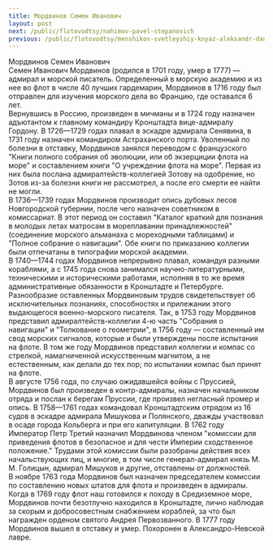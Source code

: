 ```yaml
---
title: Мордвинов Семен Иванович
layout: post
next: /public/flotovodtsy/nahimov-pavel-stepanovich
previous: /public/flotovodtsy/menshikov-svetleyshiy-knyaz-aleksandr-danilovich
---
```


Мордвинов Семен Иванович  
Семен Иванович Мордвинов (родился в 1701 году, умер в 1777) — адмирал и морской писатель. Определенный в морскую академию и из нее во флот в числе 40 лучших гардемарин, Мордвинов в 1716 году был отправлен для изучения морского дела во Францию, где оставался 6 лет.   
Вернувшись в Россию, произведен в мичманы и в 1724 году назначен адъютантом к главному командиру Кронштадта вице-адмиралу Гордону. В 1726—1729 годах плавал в эскадре адмирала Сенявина, в 1731 году назначен командиром Астраханского порта. Уволенный по болезни в отставку, Мордвинов занялся переводом с французского "Книги полного собрания об эволюции, или об экзерциции флота на море" и составлением книги "О учреждении флота на море". Первая из них была послана адмиралтейств-коллегией Зотову на одобрение, но Зотов из-за болезни книги не рассмотрел, а после его смерти ее найти не могли.   
В 1736—1739 годах Мордвинов производит опись дубовых лесов Новгородской губернии, после чего назначен советником в комиссариат. В этот период он составил "Каталог краткий для познания в молодых летах матросам в мореплавании принадлежностей" (соединение морского альманаха с мореходными таблицами) и "Полное собрание о навигации". Обе книги по приказанию коллегии были отпечатаны в типографии морской академии.   
В 1740—1744 годах Мордвинов непрерывно плавал, командуя разными кораблями, а с 1745 года снова занимался научно-литературными, техническими и историческими работами, исполняя в то же время административные обязанности в Кронштадте и Петербурге. Разнообразие оставленных Мордвиновым трудов свидетельствует об исключительных познаниях, способностях и прилежании этого выдающегося военно-морского писателя. Так, в 1753 году Мордвинов представил адмиралтейств-коллегии 4-ю часть "Собрания о навигации" и "Толкование о геометрии", в 1756 году — составленный им свод морских сигналов, которые и были утверждены после испытания на флоте. В том же году Мордвинов представил коллегии и компас со стрелкой, намагниченной искусственным магнитом, а не естественным, как делали до тех пор; по испытании компас был принят на флоте.  
В августе 1756 года, по случаю ожидавшейся войны с Пруссией, Мордвинов был произведен в контр-адмиралы, назначен начальником отряда и послан к берегам Пруссии, где произвел негласный промер и опись. В 1758—1761 годах командовал Кронштадтским отрядом из 16 судов в эскадре адмирала Мишукова и Полянского, дважды участвовал в осаде города Кольберга и при его капитуляции. В 1762 году Император Петр Третий назначил Мордвинова членом "комиссии для приведения флотов в безопасное и для чести Империи сходственное положение." Трудами этой комиссии были разобраны действия всех начальствующих лиц, и многие, в том числе генерал-адмирал князь M. M. Голицын, адмирал Мишуков и другие, отставлены от должностей.   
В ноябре 1763 года Мордвинов был назначен председателем комиссии по составлению новых штатов для флота и произведен в адмиралы. Когда в 1769 году флот наш готовился к походу в Средиземное море, Мордвинов почти безотлучно находился в Кронштадте, лично наблюдая за скорым и добросовестным снабжением кораблей, за что был награжден орденом святого Андрея Первозванного. В 1777 году Мордвинов вышел в отставку и умер. Похоронен в Александро-Невской лавре.